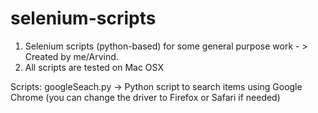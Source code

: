 # selenium-scripts

1. Selenium scripts (python-based) for some general purpose work - >  Created by me/Arvind.
2. All scripts are tested on Mac OSX

Scripts:
googleSeach.py -> Python script to search items using Google Chrome (you can change the driver to Firefox or Safari if needed)
